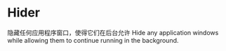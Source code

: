 # Hider
隐藏任何应用程序窗口，使得它们在后台允许
Hide any application windows while allowing them to continue running in the background.
